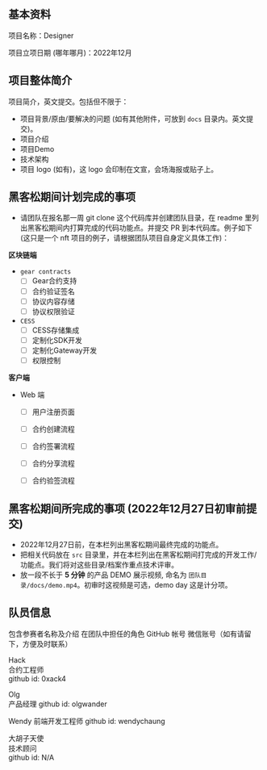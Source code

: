 ## 基本资料

项目名称：Designer

项目立项日期 (哪年哪月)：2022年12月

## 项目整体简介

项目简介，英文提交。包括但不限于：

- 项目背景/原由/要解决的问题 (如有其他附件，可放到 `docs` 目录内。英文提交)。
- 项目介绍
- 项目Demo
- 技术架构
- 项目 logo (如有)，这 logo 会印制在文宣，会场海报或贴子上。

## 黑客松期间计划完成的事项

- 请团队在报名那一周 git clone 这个代码库并创建团队目录，在 readme 里列出黑客松期间内打算完成的代码功能点。并提交 PR 到本代码库。例子如下 (这只是一个 nft 项目的例子，请根据团队项目自身定义具体工作)：

**区块链端**

- `gear contracts`
  - [ ] Gear合约支持
  - [ ] 合约验证签名
  - [ ] 协议内容存储
  - [ ] 协议权限验证

- `CESS`
  - [ ] CESS存储集成
  - [ ] 定制化SDK开发
  - [ ] 定制化Gateway开发
  - [ ] 权限控制

**客户端**

- Web 端
  - [ ] 用户注册页面
  - [ ] 合约创建流程
  - [ ] 合约签署流程
  - [ ] 合约分享流程
  - [ ] 合约验签流程



## 黑客松期间所完成的事项 (2022年12月27日初审前提交)

- 2022年12月27日前，在本栏列出黑客松期间最终完成的功能点。
- 把相关代码放在 `src` 目录里，并在本栏列出在黑客松期间打完成的开发工作/功能点。我们将对这些目录/档案作重点技术评审。
- 放一段不长于 **5 分钟** 的产品 DEMO 展示视频, 命名为 `团队目录/docs/demo.mp4`。初审时这视频是可选，demo day 这是计分项。

## 队员信息

包含参赛者名称及介绍
在团队中担任的角色
GitHub 帐号
微信账号（如有请留下，方便及时联系）


Hack  
合约工程师  
github id: 0xack4  

Olg  
产品经理
github id: olgwander  

Wendy
前端开发工程师
github id: wendychaung  

大胡子天使  
技术顾问  
github id: N/A



